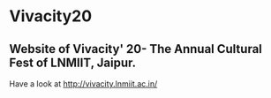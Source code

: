# Vivacity20
## Website of Vivacity' 20- The Annual Cultural Fest of LNMIIT, Jaipur.
Have a look at http://vivacity.lnmiit.ac.in/
